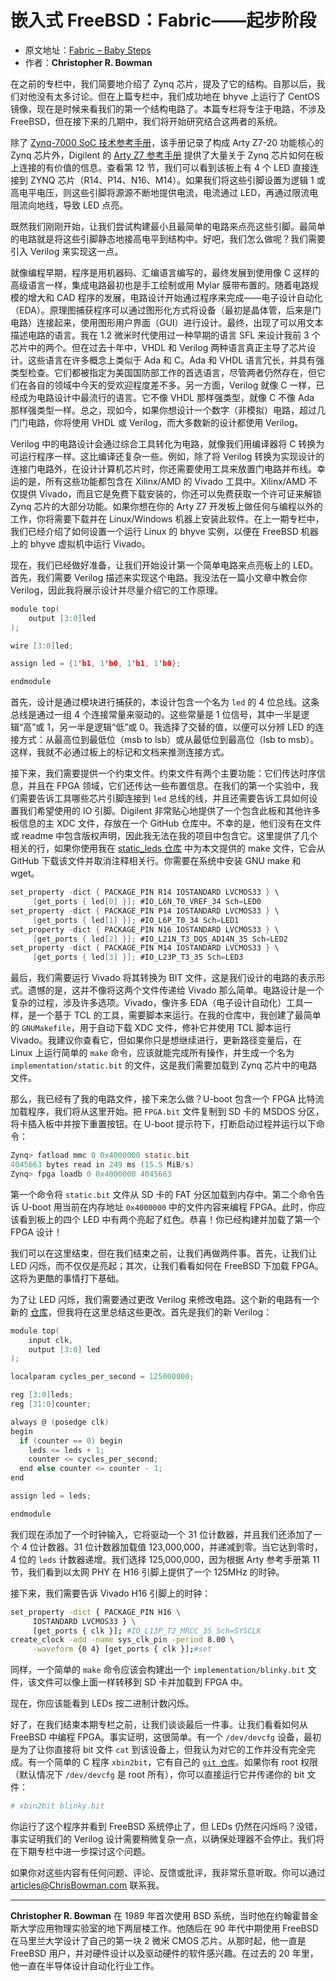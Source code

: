 # 嵌入式 FreeBSD：Fabric——起步阶段

- 原文地址：[Fabric – Baby Steps](https://freebsdfoundation.org/our-work/journal/browser-based-edition/virtualization-2/embedded-freebsd-fabric-baby-steps/)
- 作者：**Christopher R. Bowman**

在之前的专栏中，我们简要地介绍了 Zynq 芯片，提及了它的结构。自那以后，我们对他没有太多讨论。但在上篇专栏中，我们成功地在 bhyve 上运行了 CentOS 镜像，现在是时候来看我们的第一个结构电路了。本篇专栏将专注于电路，不涉及 FreeBSD，但在接下来的几期中，我们将开始研究结合这两者的系统。

除了 [Zynq-7000 SoC 技术参考手册](https://docs.amd.com/r/en-US/ug585-zynq-7000-SoC-TRM/Zynq-7000-SoC-Technical-Reference-Manual)，该手册记录了构成 Arty Z7-20 功能核心的 Zynq 芯片外，Digilent 的 [Arty Z7 参考手册](https://digilent.com/reference/programmable-logic/arty-z7/reference-manual) 提供了大量关于 Zynq 芯片如何在板上连接的有价值的信息。查看第 12 节，我们可以看到该板上有 4 个 LED 直接连接到 ZYNQ 芯片（R14、P14、N16、M14）。如果我们将这些引脚设置为逻辑 1 或高电平电压，则这些引脚将源源不断地提供电流，电流通过 LED，再通过限流电阻流向地线，导致 LED 点亮。

既然我们刚刚开始，让我们尝试构建最小且最简单的电路来点亮这些引脚。最简单的电路就是将这些引脚静态地接高电平到结构中。好吧，我们怎么做呢？我们需要引入 Verilog 来实现这一点。

就像编程早期，程序是用机器码、汇编语言编写的，最终发展到使用像 C 这样的高级语言一样，集成电路最初也是手工绘制或用 Mylar 膜带布置的。随着电路规模的增大和 CAD 程序的发展，电路设计开始通过程序来完成——电子设计自动化（EDA）。原理图捕获程序可以通过图形化方式将设备（最初是晶体管，后来是门电路）连接起来，使用图形用户界面（GUI）进行设计。最终，出现了可以用文本描述电路的语言。我在 1.2 微米时代使用过一种早期的语言 SFL 来设计我前 3 个芯片中的两个。但在过去十年中，VHDL 和 Verilog 两种语言真正主导了芯片设计。这些语言在许多概念上类似于 Ada 和 C。Ada 和 VHDL 语言冗长，并具有强类型检查。它们都被指定为美国国防部工作的首选语言，尽管两者仍然存在，但它们在各自的领域中今天的受欢迎程度差不多。另一方面，Verilog 就像 C 一样，已经成为电路设计中最流行的语言。它不像 VHDL 那样强类型，就像 C 不像 Ada 那样强类型一样。总之，现如今，如果你想设计一个数字（非模拟）电路，超过几门门电路，你将使用 VHDL 或 Verilog，而大多数新的设计都使用 Verilog。

Verilog 中的电路设计会通过综合工具转化为电路，就像我们用编译器将 C 转换为可运行程序一样。这比编译还复杂一些。例如，除了将 Verilog 转换为实现设计的连接门电路外，在设计计算机芯片时，你还需要使用工具来放置门电路并布线。幸运的是，所有这些功能都包含在 Xilinx/AMD 的 Vivado 工具中。Xilinx/AMD 不仅提供 Vivado，而且它是免费下载安装的，你还可以免费获取一个许可证来解锁 Zynq 芯片的大部分功能。如果你想在你的 Arty Z7 开发板上做任何与编程以外的工作，你将需要下载并在 Linux/Windows 机器上安装此软件。在上一期专栏中，我们已经介绍了如何设置一个运行 Linux 的 bhyve 实例，以便在 FreeBSD 机器上的 bhyve 虚拟机中运行 Vivado。

现在，我们已经做好准备，让我们开始设计第一个简单电路来点亮板上的 LED。首先，我们需要 Verilog 描述来实现这个电路。我没法在一篇小文章中教会你 Verilog，因此我将展示设计并尽量介绍它的工作原理。

```c
module top(
    output [3:0]led
);

wire [3:0]led;

assign led = {1'b1, 1'b0, 1'b1, 1'b0};

endmodule
```

首先，设计是通过模块进行捕获的，本设计包含一个名为 `led` 的 4 位总线。这条总线是通过一组 4 个连接常量来驱动的。这些常量是 1 位信号，其中一半是逻辑“高”或 1，另一半是逻辑“低”或 0。我选择了交替的值，以便可以分辨 LED 的连接方式：从最高位到最低位（msb to lsb）或从最低位到最高位（lsb to msb）。这样，我就不必通过板上的标记和文档来推测连接方式。

接下来，我们需要提供一个约束文件。约束文件有两个主要功能：它们传达时序信息，并且在 FPGA 领域，它们还传达一些布置信息。在我们的第一个实验中，我们需要告诉工具哪些芯片引脚连接到 `led` 总线的线，并且还需要告诉工具如何设置我们希望使用的 IO 引脚。Digilent 非常贴心地提供了一个包含此板和其他许多板信息的主 XDC 文件，存放在一个 GitHub 仓库中。不幸的是，他们没有在文件或 readme 中包含版权声明，因此我无法在我的项目中包含它。这里提供了几个相关的行，如果你使用我在 [static_leds 仓库](https://github.com/christopher-bowman/static_leds) 中为本文提供的 make 文件，它会从 GitHub 下载该文件并取消注释相关行。你需要在系统中安装 GNU make 和 wget。

```c
set_property -dict { PACKAGE_PIN R14 IOSTANDARD LVCMOS33 } \
     [get_ports { led[0] }]; #IO_L6N_T0_VREF_34 Sch=LED0
set_property -dict { PACKAGE_PIN P14 IOSTANDARD LVCMOS33 } \
     [get_ports { led[1] }]; #IO_L6P_T0_34 Sch=LED1
set_property -dict { PACKAGE_PIN N16 IOSTANDARD LVCMOS33 } \
     [get_ports { led[2] }]; #IO_L21N_T3_DQS_AD14N_35 Sch=LED2
set_property -dict { PACKAGE_PIN M14 IOSTANDARD LVCMOS33 } \
     [get_ports { led[3] }]; #IO_L23P_T3_35 Sch=LED3
```

最后，我们需要运行 Vivado 将其转换为 BIT 文件，这是我们设计的电路的表示形式。遗憾的是，这并不像将这两个文件传递给 Vivado 那么简单。电路设计是一个复杂的过程，涉及许多选项。Vivado，像许多 EDA（电子设计自动化）工具一样，是一个基于 TCL 的工具，需要脚本来运行。在我的仓库中，我创建了最简单的 `GNUMakefile`，用于自动下载 XDC 文件，修补它并使用 TCL 脚本运行 Vivado。我建议你查看它，但如果你只是想继续进行，更新路径变量后，在 Linux 上运行简单的 `make` 命令，应该就能完成所有操作，并生成一个名为 `implementation/static.bit` 的文件，这是我们需要加载到 Zynq 芯片中的电路文件。

那么，我已经有了我的电路文件，接下来怎么做？U-boot 包含一个 FPGA 比特流加载程序，我们将从这里开始。把 `FPGA.bit` 文件复制到 SD 卡的 MSDOS 分区，将卡插入板中并按下重置按钮。在 U-boot 提示符下，打断启动过程并运行以下命令：

```c
Zynq> fatload mmc 0 0x4000000 static.bit
4045663 bytes read in 249 ms (15.5 MiB/s)
Zynq> fpga loadb 0 0x4000000 4045663
```

第一个命令将 `static.bit` 文件从 SD 卡的 FAT 分区加载到内存中。第二个命令告诉 U-boot 用当前在内存地址 `0x4000000` 中的文件内容来编程 FPGA。此时，你应该看到板上的四个 LED 中有两个亮起了红色。恭喜！你已经构建并加载了第一个 FPGA 设计！

我们可以在这里结束，但在我们结束之前，让我们再做两件事。首先，让我们让 LED 闪烁，而不仅仅是亮起；其次，让我们看看如何在 FreeBSD 下加载 FPGA。这将为更酷的事情打下基础。

为了让 LED 闪烁，我们需要通过更改 Verilog 来修改电路。这个新的电路有一个新的 [仓库](https://github.com/christopher-bowman/blinky_leds)，但我将在这里总结这些更改。首先是我们的新 Verilog：

```c
module top(
    input clk,
    output [3:0] led
);

localparam cycles_per_second = 125000000;

reg [3:0]leds;
reg [31:0]counter;

always @ (posedge clk)
begin
  if (counter == 0) begin
    leds <= leds + 1;
    counter <= cycles_per_second;
  end else counter <= counter - 1;
end

assign led = leds;

endmodule
```

我们现在添加了一个时钟输入，它将驱动一个 31 位计数器，并且我们还添加了一个 4 位计数器。31 位计数器加载值 123,000,000，并递减到零。当它达到零时，4 位的 `leds` 计数器递增。我们选择 125,000,000，因为根据 Arty 参考手册第 11 节，我们看到以太网 PHY 在 H16 引脚上提供了一个 125MHz 的时钟。

接下来，我们需要告诉 Vivado H16 引脚上的时钟：

```sh
set_property -dict { PACKAGE_PIN H16 \
     IOSTANDARD LVCMOS33 } \
     [get_ports { clk }]; #IO_L13P_T2_MRCC_35 Sch=SYSCLK
create_clock -add -name sys_clk_pin -period 8.00 \
     -waveform {0 4} [get_ports { clk }];#set
```

同样，一个简单的 `make` 命令应该会构建出一个 `implementation/blinky.bit` 文件，该文件可以像上面一样转移到 SD 卡并加载到 FPGA 中。

现在，你应该能看到 LEDs 按二进制计数闪烁。

好了，在我们结束本期专栏之前，让我们谈谈最后一件事。让我们看看如何从 FreeBSD 中编程 FPGA。事实证明，这很简单。有一个 `/dev/devcfg` 设备，最初是为了让你直接将 bit 文件 `cat` 到该设备上，但我认为对它的工作并没有完全完成。有一个简单的 C 程序 `xbin2bit`，它有自己的 [`git 仓库`](https://github.com/christopher-bowman/xbin2bit)。如果你有 root 权限（默认情况下 `/dev/devcfg` 是 root 所有），你可以直接运行它并传递你的 bit 文件：

```sh
# xbin2bit blinky.bit
```

你运行了这个程序并看到 FreeBSD 系统停止了，但 LEDs 仍然在闪烁吗？没错，事实证明我们的 Verilog 设计需要稍微复杂一点，以确保处理器不会停止。我们将在下期专栏中进一步探讨这个问题。

如果你对这些内容有任何问题、评论、反馈或批评，我非常乐意听取。你可以通过 [articles@ChrisBowman.com](mailto:articles@ChrisBowman.com) 联系我。

---

**Christopher R. Bowman** 在 1989 年首次使用 BSD 系统，当时他在约翰霍普金斯大学应用物理实验室的地下两层楼工作。他随后在 90 年代中期使用 FreeBSD 在马里兰大学设计了自己的第一块 2 微米 CMOS 芯片。从那时起，他一直是 FreeBSD 用户，并对硬件设计以及驱动硬件的软件感兴趣。在过去的 20 年里，他一直在半导体设计自动化行业工作。
